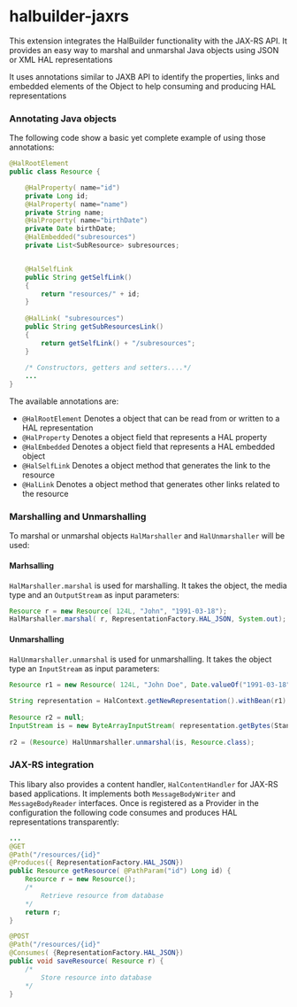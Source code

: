 halbuilder-jaxrs
================

This extension integrates the HalBuilder functionality with the JAX-RS API. It provides an easy way to marshal and unmarshal Java objects using JSON or XML HAL representations

It uses annotations similar to JAXB API to identify the properties, links and embedded elements of the Object to help consuming and producing HAL representations

### Annotating Java objects
The following code show a basic yet complete example of using those annotations:
```java
@HalRootElement
public class Resource {

    @HalProperty( name="id")
    private Long id;
    @HalProperty( name="name")
    private String name;
    @HalProperty( name="birthDate")
    private Date birthDate;
    @HalEmbedded("subresources")
    private List<SubResource> subresources;


    @HalSelfLink
    public String getSelfLink()
    {
        return "resources/" + id;
    }
    
    @HalLink( "subresources")
    public String getSubResourcesLink()
    {
        return getSelfLink() + "/subresources";
    }
    
    /* Constructors, getters and setters....*/
    ...
}
```    
The available annotations are:

* ```@HalRootElement```  Denotes a object that can be read from or written to a HAL representation
* ```@HalProperty```  Denotes a object field that represents a HAL property
* ```@HalEmbedded```  Denotes a object field that represents a HAL embedded object
* ```@HalSelfLink```  Denotes a object method that generates the link to the resource
* ```@HalLink```  Denotes a object method that generates other links related to the resource

### Marshalling and Unmarshalling
To marshal or unmarshal objects ```HalMarshaller``` and ```HalUnmarshaller``` will be used:

#### Marhsalling
```HalMarshaller.marshal```  is used for marshalling. It takes the object, the media type and an ``` OutputStream ```  as input parameters:
```java
Resource r = new Resource( 124L, "John", "1991-03-18");
HalMarshaller.marshal( r, RepresentationFactory.HAL_JSON, System.out);
``` 
#### Unmarshalling
```HalUnmarshaller.unmarshal```  is used for unmarshalling. It takes the object type an ``` InputStream ```  as input parameters:

```java
Resource r1 = new Resource( 124L, "John Doe", Date.valueOf("1991-03-18"));
        
String representation = HalContext.getNewRepresentation().withBean(r1).toString( RepresentationFactory.HAL_JSON);
                
Resource r2 = null;
InputStream is = new ByteArrayInputStream( representation.getBytes(StandardCharsets.UTF_8));
      
r2 = (Resource) HalUnmarshaller.unmarshal(is, Resource.class);
``` 

### JAX-RS integration
This libary also provides a content handler, ``` HalContentHandler ``` for JAX-RS based applications. It implements both ```MessageBodyWriter``` and ````MessageBodyReader```` interfaces. Once is registered as a Provider in the configuration the following code consumes and produces HAL representations transparently:

```java
...
@GET
@Path("/resources/{id}"
@Produces({ RepresentationFactory.HAL_JSON})
public Resource getResource( @PathParam("id") Long id) {
    Resource r = new Resource();
    /* 
        Retrieve resource from database
    */
    return r;
}

@POST
@Path("/resources/{id}"
@Consumes( {RepresentationFactory.HAL_JSON})
public void saveResource( Resource r) {
    /*
        Store resource into database
    */
}
```
